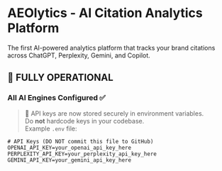 # AEOlytics - AI Citation Analytics Platform

The first AI-powered analytics platform that tracks your brand citations across ChatGPT, Perplexity, Gemini, and Copilot.

## 🎉 **FULLY OPERATIONAL** 

### All AI Engines Configured ✅

> 🔐 API keys are now stored securely in environment variables.  
> Do **not** hardcode keys in your codebase.  
> Example `.env` file:

```env
# API Keys (DO NOT commit this file to GitHub)
OPENAI_API_KEY=your_openai_api_key_here
PERPLEXITY_API_KEY=your_perplexity_api_key_here
GEMINI_API_KEY=your_gemini_api_key_here
